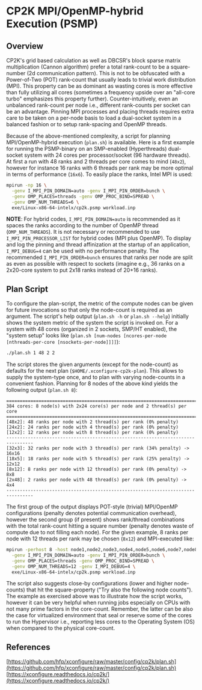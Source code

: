 # CP2K MPI/OpenMP-hybrid Execution (PSMP)

## Overview

CP2K's grid based calculation as well as DBCSR's block sparse matrix multiplication (Cannon algorithm) prefer a total rank-count to be a square-number (2d communication pattern). This is not to be obfuscated with a Power-of-Two (POT) rank-count that usually leads to trivial work distribution (MPI). This property can be as dominant as wasting cores is more effective than fully utilizing all cores (sometimes a frequency upside over an "all-core turbo" emphasizes this property further). Counter-intuitively, even an unbalanced rank-count per node i.e., different rank-counts per socket can be an advantage. Pinning MPI processes and placing threads requires extra care to be taken on a per-node basis to load a dual-socket system in a balanced fashion or to setup rank-spacing and OpenMP threads.

Because of the above-mentioned complexity, a script for planning MPI/OpenMP-hybrid execution (`plan.sh`) is available. Here is a first example for running the PSMP-binary on an SMP-enabled (Hyperthreads) dual-socket system with 24 cores per processor/socket (96 hardware threads). At first a run with 48 ranks and 2 threads per core comes to mind (`48x2`), however for instance 16 ranks with 6 threads per rank may be more optimal in terms of performance (`16x6`). To easily place the ranks, Intel MPI is used:

```bash
mpirun -np 16 \
  -genv I_MPI_PIN_DOMAIN=auto -genv I_MPI_PIN_ORDER=bunch \
  -genv OMP_PLACES=threads -genv OMP_PROC_BIND=SPREAD \
  -genv OMP_NUM_THREADS=6 \
  exe/Linux-x86-64-intelx/cp2k.psmp workload.inp
```

**NOTE**: For hybrid codes, `I_MPI_PIN_DOMAIN=auto` is recommended as it spaces the ranks according to the number of OpenMP thread (`OMP_NUM_THREADS`). It is not necessary or recommended to use `I_MPI_PIN_PROCESSOR_LIST` for hybrid codes (MPI plus OpenMP). To display and log the pinning and thread affinization at the startup of an application, `I_MPI_DEBUG=4` can be used with no performance penalty. The recommended `I_MPI_PIN_ORDER=bunch` ensures that ranks per node are split as even as possible with respect to sockets (imagine e.g., 36 ranks on a 2x20-core system to put 2x18 ranks instead of 20+16 ranks).

## Plan Script

To configure the plan-script, the metric of the compute nodes can be given for future invocations so that only the node-count is required as an argument. The script's help output (`plan.sh -h` or `plan.sh --help`) initially shows the system metric of the system the script is invoked on. For a system with 48 cores (organized in 2 sockets, SMP/HT enabled), the "system setup" looks like (`plan.sh [num-nodes [ncores-per-node [nthreads-per-core [nsockets-per-node]]]]`):

```bash
./plan.sh 1 48 2 2
```

The script stores the given arguments (except for the node-count) as defaults for the next plan (`$HOME/.xconfigure-cp2k-plan`). This allows to supply the system-type once, and to plan with varying node-counts in a convenient fashion. Planning for 8 nodes of the above kind yields the following output (`plan.sh 8`):

```text
================================================================================
384 cores: 8 node(s) with 2x24 core(s) per node and 2 thread(s) per core
================================================================================
[48x2]: 48 ranks per node with 2 thread(s) per rank (0% penalty)
[24x2]: 24 ranks per node with 4 thread(s) per rank (0% penalty)
[12x2]: 12 ranks per node with 8 thread(s) per rank (0% penalty)
--------------------------------------------------------------------------------
[32x3]: 32 ranks per node with 3 thread(s) per rank (34% penalty) -> 16x16
[18x5]: 18 ranks per node with 5 thread(s) per rank (25% penalty) -> 12x12
[8x12]: 8 ranks per node with 12 thread(s) per rank (0% penalty) -> 8x8
[2x48]: 2 ranks per node with 48 thread(s) per rank (0% penalty) -> 4x4
--------------------------------------------------------------------------------
```

The first group of the output displays POT-style (trivial) MPI/OpenMP configurations (penalty denotes potential communication overhead), however the second group (if present) shows rank/thread combinations with the total rank-count hitting a square number (penalty denotes waste of compute due to not filling each node). For the given example, 8 ranks per node with 12 threads per rank may be chosen (`8x12`) and MPI-executed like:

```bash
mpirun -perhost 8 -host node1,node2,node3,node4,node5,node6,node7,node8 \
  -genv I_MPI_PIN_DOMAIN=auto -genv I_MPI_PIN_ORDER=bunch \
  -genv OMP_PLACES=threads -genv OMP_PROC_BIND=SPREAD \
  -genv OMP_NUM_THREADS=12 -genv I_MPI_DEBUG=4 \
  exe/Linux-x86-64-intelx/cp2k.psmp workload.inp
```

The script also suggests close-by configurations (lower and higher node-counts) that hit the square-property ("Try also the following node counts"). The example as exercised above was to illustrate how the script works, however it can be very helpful when running jobs especially on CPUs with not many prime factors in the core-count. Remember, the latter can be also the case for virtualized environment that seal or reserve some of the cores to run the Hypervisor i.e., reporting less cores to the Operating System (OS) when compared to the physical core-count.

## References

[https://github.com/hfp/xconfigure/raw/master/config/cp2k/plan.sh](https://github.com/hfp/xconfigure/raw/master/config/cp2k/plan.sh)  
[https://xconfigure.readthedocs.io/cp2k/](https://xconfigure.readthedocs.io/cp2k/)

